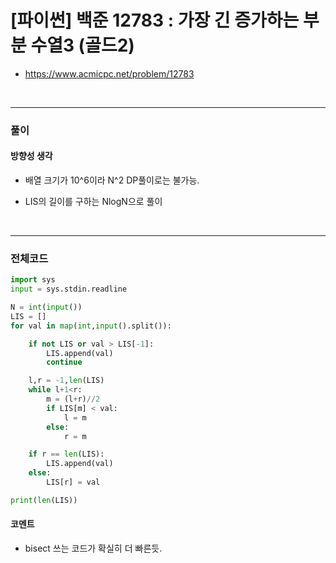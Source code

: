 # **\[파이썬\] 백준 12783 : 가장 긴 증가하는 부분 수열3 (골드2)**
* https://www.acmicpc.net/problem/12783
<br>


---

### **풀이**

#### **방향성 생각**

* 배열 크기가 10^6이라 N^2 DP풀이로는 불가능.

* LIS의 길이를 구하는 NlogN으로 풀이

<br>

---

### **전체코드**
```python
import sys
input = sys.stdin.readline

N = int(input())
LIS = []
for val in map(int,input().split()):

    if not LIS or val > LIS[-1]:
        LIS.append(val)
        continue

    l,r = -1,len(LIS)
    while l+1<r:
        m = (l+r)//2
        if LIS[m] < val:
            l = m
        else:
            r = m

    if r == len(LIS):
        LIS.append(val)
    else:
        LIS[r] = val

print(len(LIS))
```

#### **코멘트**

* bisect 쓰는 코드가 확실히 더 빠른듯.